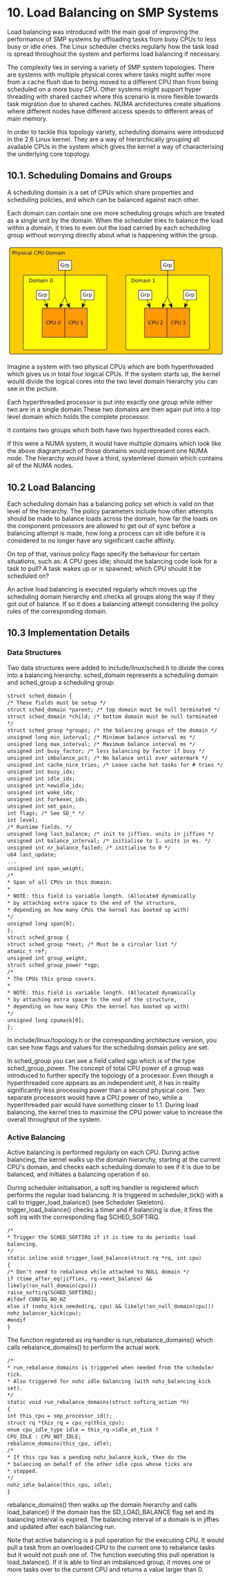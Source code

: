 # 10. Load Balancing on SMP Systems

Load balancing was introduced with the main goal of improving the performance of SMP systems
by offloading tasks from busy CPUs to less busy or idle ones. The Linux scheduler checks regularly how the task load is spread throughout the system and performs load balancing if necessary.

The complexity lies in serving a variety of SMP system topologies. There are systems with multiple physical cores where tasks might suffer more from a cache flush due to being moved to a different CPU than from being scheduled on a more busy CPU. Other systems might support hyper threading with shared caches where this scenario is more flexible towards task migration due to shared caches. NUMA architectures create situations where different nodes have different access speeds to different areas of main memory.

In order to tackle this topology variety, scheduling domains were introduced in the 2.6 Linux kernel. They are a way of hierarchically grouping all available CPUs in the system which gives the kernel a way of characterising the underlying core topology.

## 10.1. Scheduling Domains and Groups

A scheduling domain is a set of CPUs which share properties and scheduling policies, and which can be balanced against each other.

Each domain can contain one ore more scheduling groups which are treated as a single unit by the domain. When the scheduler tries to balance the load within a domain, it tries to even out the load carried by each scheduling group without worrying directly about what is happening within the group.

![](2016-08-04-001245_1178x602_scrot.png)

Imagine a system with two physical CPUs which are both hyperthreaded which gives us in total
four logical CPUs. If the system starts up, the kernel would divide the logical cores into the two level domain hierarchy you can see in the picture.

Each hyperthreaded processor is put into exactly one group while either two are in a single domain.These two domains are then again put into a top level domain which holds the complete processor.

It contains two groups which both have two hyperthreaded cores each.

If this were a NUMA system, it would have multiple domains which look like the above diagram;each of those domains would represent one NUMA node. The hierarchy would have a third, systemlevel domain which contains all of the NUMA nodes.

## 10.2 Load Balancing

Each scheduling domain has a balancing policy set which is valid on that level of the hierarchy. The policy parameters include how often attempts should be made to balance loads across the domain, how far the loads on the component processors are allowed to get out of sync before a balancing attempt is made, how long a process can sit idle before it is considered to no longer have any significant cache affinity.

On top of that, various policy flags specify the behaviour for certain situations, such as: A CPU goes idle; should the balancing code look for a task to pull? A task wakes up or is spawned; which CPU should it be scheduled on?

An active load balancing is executed regularly which moves up the scheduling domain hierarchy and checks all groups along the way if they got out of balance. If so it does a balancing attempt considering the policy rules of the corresponding domain.

## 10.3 Implementation Details

### Data Structures

Two data structures were added to include/linux/sched.h to divide the cores into a balancing hierarchy. sched_domain represents a scheduling domain and sched_group a scheduling group:

```
struct sched_domain {
/* These fields must be setup */
struct sched_domain *parent; /* top domain must be null terminated */
struct sched_domain *child; /* bottom domain must be null terminated */
struct sched_group *groups; /* the balancing groups of the domain */
unsigned long min_interval; /* Minimum balance interval ms */
unsigned long max_interval; /* Maximum balance interval ms */
unsigned int busy_factor; /* less balancing by factor if busy */
unsigned int imbalance_pct; /* No balance until over watermark */
unsigned int cache_nice_tries; /* Leave cache hot tasks for # tries */
unsigned int busy_idx;
unsigned int idle_idx;
unsigned int newidle_idx;
unsigned int wake_idx;
unsigned int forkexec_idx;
unsigned int smt_gain;
int flags; /* See SD_* */
int level;
/* Runtime fields. */
unsigned long last_balance; /* init to jiffies. units in jiffies */
unsigned int balance_interval; /* initialise to 1. units in ms. */
unsigned int nr_balance_failed; /* initialise to 0 */
u64 last_update;
...
unsigned int span_weight;
/*
* Span of all CPUs in this domain.
*
* NOTE: this field is variable length. (Allocated dynamically
* by attaching extra space to the end of the structure,
* depending on how many CPUs the kernel has booted up with)
*/
unsigned long span[0];
};
struct sched_group {
struct sched_group *next; /* Must be a circular list */
atomic_t ref;
unsigned int group_weight;
struct sched_group_power *sgp;
/*
* The CPUs this group covers.
*
* NOTE: this field is variable length. (Allocated dynamically
* by attaching extra space to the end of the structure,
* depending on how many CPUs the kernel has booted up with)
*/
unsigned long cpumask[0];
};
```

In include/linux/topology.h or the corresponding architecture version, you can see how flags and values for the scheduling domain policy are set.

In sched_group you can see a field called sgp which is of the type sched_group_power. The concept of total CPU power of a group was introduced to further specify the topology of a processor. Even though a hyperthreaded core appears as an independent unit, it has in reality significantly less processing power than a second physical core. Two separate processors would have a CPU power of two, while a hyperthreaded pair would have something closer to 1.1. During load balancing, the kernel tries to maximise the CPU power value to increase the overall throughput of the system.

### Active Balancing

Active balancing is performed regularly on each CPU. During active balancing, the kernel walks up the domain hierarchy, starting at the current CPU's domain, and checks each scheduling domain to see if it is due to be balanced, and initiates a balancing operation if so.

During scheduler initialisation, a soft irq handler is registered which performs the regular load balancing. It is triggered in scheduler_tick() with a call to trigger_load_balance() (see Scheduler Skeleton). trigger_load_balance() checks a timer and if balancing is due, it fires the soft irq with the corresponding flag SCHED_SOFTIRQ.

```
/*
* Trigger the SCHED_SOFTIRQ if it is time to do periodic load balancing.
*/
static inline void trigger_load_balance(struct rq *rq, int cpu)
{
/* Don't need to rebalance while attached to NULL domain */
if (time_after_eq(jiffies, rq->next_balance) &&
likely(!on_null_domain(cpu)))
raise_softirq(SCHED_SOFTIRQ);
#ifdef CONFIG_NO_HZ
else if (nohz_kick_needed(rq, cpu) && likely(!on_null_domain(cpu)))
nohz_balancer_kick(cpu);
#endif
}
```

The function registered as irq handler is run_rebalance_domains() which calls rebalance_domains() to perform the actual work.

```
/*
* run_rebalance_domains is triggered when needed from the scheduler tick.
* Also triggered for nohz idle balancing (with nohz_balancing_kick set).
*/
static void run_rebalance_domains(struct softirq_action *h)
{
int this_cpu = smp_processor_id();
struct rq *this_rq = cpu_rq(this_cpu);
enum cpu_idle_type idle = this_rq->idle_at_tick ?
CPU_IDLE : CPU_NOT_IDLE;
rebalance_domains(this_cpu, idle);
/*
* If this cpu has a pending nohz_balance_kick, then do the
* balancing on behalf of the other idle cpus whose ticks are
* stopped.
*/
nohz_idle_balance(this_cpu, idle);
}
```

rebalance_domains() then walks up the domain hierarchy and calls load_balance() if the domain has the SD_LOAD_BALANCE flag set and its balancing interval is expired. The balancing interval of a domain is in jiffies and updated after each balancing run.

Note that active balancing is a pull operation for the executing CPU. It would pull a task from an overloaded CPU to the current one to rebalance tasks but it would not push one of. The function executing this pull operation is load_balance(). If it is able to find an imbalanced group, it moves one or more tasks over to the current CPU and returns a value larger than 0.

